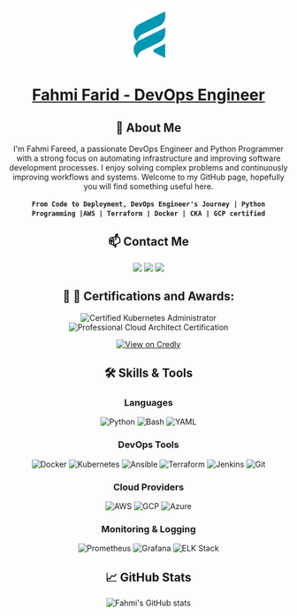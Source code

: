 <p align="center">
    <a href="https://fahmi.xyz">
        <picture>
            <source media="(prefers-color-scheme: dark)" srcset="https://github.com/fahmifareed/fahmifareed/blob/main/Black%20and%20White%20Circle%20Business%20Logo.png">
            <img src="https://github.com/fahmifareed/fahmifareed/blob/main/Black%20and%20White%20Circle%20Business%20Logo.png" height="100">
        </picture>
    <h1 align="center">Fahmi Farid - DevOps Engineer</h1>
    </a>
</p>


<!-- HASHNODE_BLOG:END -->

<div align="center">

## 🚀 About Me

I'm Fahmi Fareed, a passionate DevOps Engineer and Python Programmer with a strong focus on automating infrastructure and improving software development processes. I enjoy solving complex problems and continuously improving workflows and systems.
Welcome to my GitHub page, hopefully you will find something useful here.  

**`From Code to Deployment, DevOps Engineer's Journey | Python Programming |AWS | Terraform | Docker | CKA | GCP certified`**

## 📫 Contact Me

<p align="center">
  <a href="https://www.linkedin.com/in/fahmifareed"><img src="https://img.shields.io/badge/LinkedIn-0077B5?logo=linkedin&logoColor=white"></a>
  <a href="https://twitter.com/fvhmifvreed"><img src="https://img.shields.io/badge/Twitter-1DA1F2?logo=twitter&logoColor=white"></a>
  <a href="mailto:info@fahmi.xyz"><img src="https://img.shields.io/badge/Gmail-EA4335?logo=gmail&logoColor=white"></a>
</p>

</div>

<div align="center">

 ## :gift: :card_index: Certifications and Awards:

<p align="center">
   <img src="https://images.credly.com/size/340x340/images/8b8ed108-e77d-4396-ac59-2504583b9d54/cka_from_cncfsite__281_29.png" alt="Certified Kubernetes Administrator" width="100" height="100">
  <img src="https://images.credly.com/size/340x340/images/71c579e0-51fd-4247-b493-d2fa8167157a/image.png" alt="Professional Cloud Architect Certification" width="100" height="100">
</p>

<p align="center">
  <a href="https://www.credly.com/users/fahmi-farid/badges">
    <img src="https://img.shields.io/badge/View%20on-Credly-orange" alt="View on Credly" style="border: none;">
  </a>
</p>


## 🛠️ Skills & Tools

### Languages
![Python](https://img.shields.io/badge/Python-3776AB?logo=python&logoColor=white) 
![Bash](https://img.shields.io/badge/Bash-4EAA25?logo=gnu-bash&logoColor=white) 
![YAML](https://img.shields.io/badge/YAML-CB171E?logo=yaml&logoColor=white)

### DevOps Tools
![Docker](https://img.shields.io/badge/Docker-2496ED?logo=docker&logoColor=white) 
![Kubernetes](https://img.shields.io/badge/Kubernetes-326CE5?logo=kubernetes&logoColor=white) 
![Ansible](https://img.shields.io/badge/Ansible-EE0000?logo=ansible&logoColor=white) 
![Terraform](https://img.shields.io/badge/Terraform-623CE4?logo=terraform&logoColor=white) 
![Jenkins](https://img.shields.io/badge/Jenkins-D24939?logo=jenkins&logoColor=white) 
![Git](https://img.shields.io/badge/Git-F05032?logo=git&logoColor=white)

### Cloud Providers
![AWS](https://img.shields.io/badge/AWS-232F3E?logo=amazon-aws&logoColor=white) 
![GCP](https://img.shields.io/badge/GCP-4285F4?logo=google-cloud&logoColor=white) 
![Azure](https://img.shields.io/badge/Azure-0078D4?logo=microsoft-azure&logoColor=white)

### Monitoring & Logging
![Prometheus](https://img.shields.io/badge/Prometheus-E6522C?logo=prometheus&logoColor=white) 
![Grafana](https://img.shields.io/badge/Grafana-F46800?logo=grafana&logoColor=white) 
![ELK Stack](https://img.shields.io/badge/ELK-005571?logo=elastic-stack&logoColor=white)


## 📈 GitHub Stats

![Fahmi's GitHub stats](https://github-readme-stats.vercel.app/api?username=fahmifareed&show_icons=true&theme=radical)

</p>
